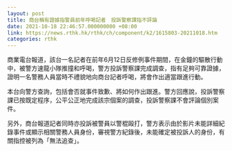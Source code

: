 ```yaml
---
layout: post
title: 商台稱有證據指警員前年呼喝記者　投訴警察課指不評論
date: 2021-10-18 22:46:57.000000000 +08:00
link: https://news.rthk.hk/rthk/ch/component/k2/1615803-20211018.htm
categories: rthk
---
```


商業電台報道，該台一名記者在前年6月12日反修例事件期間，在金鐘的驅散行動中，被警方速龍小隊推撞和呼喝，警方投訴警察課完成調查，指有足夠可靠證據，證明一名警務人員當時不禮貌地向商台記者呼喝，將會作出適當跟進行動。

本台向警方查詢，包括會否就事件致歉、將如何作出跟進。警方回應說，投訴警察課已按既定程序，公平公正地完成該宗個案的調查，投訴警察課不會評論個別案件。

另外，商台報道記者同時亦投訴被警員以警棍毆打，警方表示由於影片未能詳細紀錄事件或顯示相關警務人員身份，審視警方紀錄後，未能確定被投訴人的身份，有關指控被列為「無法追查」。
